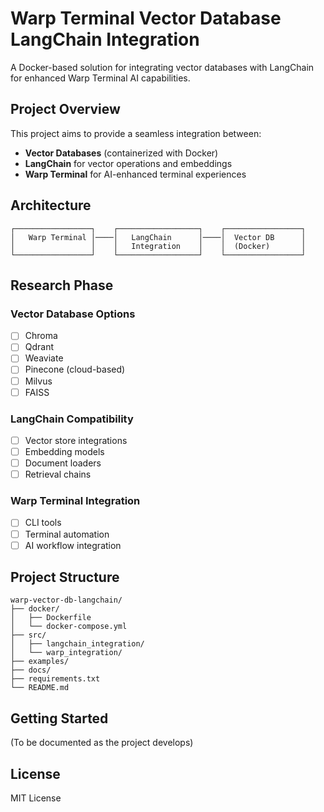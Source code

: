 # Warp Terminal Vector Database LangChain Integration

A Docker-based solution for integrating vector databases with LangChain for enhanced Warp Terminal AI capabilities.

## Project Overview

This project aims to provide a seamless integration between:
- **Vector Databases** (containerized with Docker)
- **LangChain** for vector operations and embeddings
- **Warp Terminal** for AI-enhanced terminal experiences

## Architecture

```
┌─────────────────┐    ┌──────────────────┐    ┌─────────────────┐
│   Warp Terminal │────│   LangChain      │────│  Vector DB      │
│                 │    │   Integration    │    │  (Docker)       │
└─────────────────┘    └──────────────────┘    └─────────────────┘
```

## Research Phase

### Vector Database Options
- [ ] Chroma
- [ ] Qdrant
- [ ] Weaviate
- [ ] Pinecone (cloud-based)
- [ ] Milvus
- [ ] FAISS

### LangChain Compatibility
- [ ] Vector store integrations
- [ ] Embedding models
- [ ] Document loaders
- [ ] Retrieval chains

### Warp Terminal Integration
- [ ] CLI tools
- [ ] Terminal automation
- [ ] AI workflow integration

## Project Structure

```
warp-vector-db-langchain/
├── docker/
│   ├── Dockerfile
│   └── docker-compose.yml
├── src/
│   ├── langchain_integration/
│   └── warp_integration/
├── examples/
├── docs/
├── requirements.txt
└── README.md
```

## Getting Started

(To be documented as the project develops)

## License

MIT License